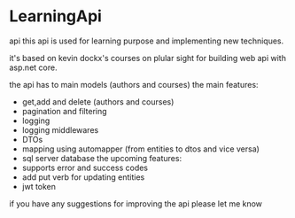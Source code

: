 # LearningApi
api 
this api is used for learning purpose and implementing new techniques.

it's based on kevin dockx's courses on plular sight for building web api with asp.net core.

the api has to main models (authors and courses)
the main features:
  - get,add and delete (authors and courses)
  - pagination and filtering
  - logging
  - logging middlewares
  - DTOs
  - mapping using automapper (from entities to dtos and vice versa)
  - sql server database
the upcoming features:
  - supports error and success codes
  - add put verb for updating entities
  - jwt token
 
if you have any suggestions for improving the api please let me know 
